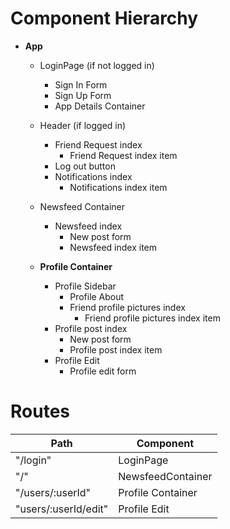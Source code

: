 # Component Hierarchy

* **App**
  * LoginPage (if not logged in)
    * Sign In Form
    * Sign Up Form
    * App Details Container
  * Header (if logged in)
    * Friend Request index
      * Friend Request index item
    * Log out button
    * Notifications index
      * Notifications index item
  * Newsfeed Container
    * Newsfeed index
      * New post form
      * Newsfeed index item

  * **Profile Container**
    * Profile Sidebar
      * Profile About
      * Friend profile pictures index
        * Friend profile pictures index item
    * Profile post index
      * New post form
      * Profile post index item
    * Profile Edit
      * Profile edit form


# Routes

| Path                | Component          |
|---------------------|--------------------|
|"/login"             | LoginPage          |
|"/"                  | NewsfeedContainer  |
|"/users/:userId"     | Profile Container  |
|"users/:userId/edit" | Profile Edit       |
